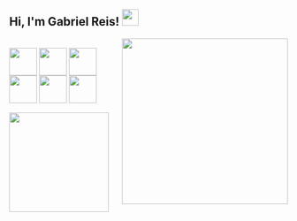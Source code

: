 <h2> Hi, I'm Gabriel Reis! <img src="https://media.giphy.com/media/v1.Y2lkPTc5MGI3NjExMm5tdG94dHd3d2JieHlobTAwbTU4MW0xdGx1cnk5dXoxNHQ3Y2pzOSZlcD12MV9zdGlja2Vyc19zZWFyY2gmY3Q9cw/Sd9XrDFZZ0Q0OXAdJM/giphy.gif" width="30"></h2>

<img align='right' src="https://media.giphy.com/media/v1.Y2lkPTc5MGI3NjExc2R4OGR2MzNpM2pnb3o0YnBldXA0MW1xdnJ5bDdhZXpjY2xmdjJiOCZlcD12MV9zdGlja2Vyc19zZWFyY2gmY3Q9cw/kSxi9DiWH4Q8q1Kbql/giphy.gif" width="300"  >

<div style="display:inline_block"><br>
<img align="center" width=50 height=50 src="https://cdn.jsdelivr.net/gh/devicons/devicon@latest/icons/javascript/javascript-original.svg" />
<img align="center" width=50 height=50 src="https://cdn.jsdelivr.net/gh/devicons/devicon@latest/icons/php/php-original.svg" />
<img align="center" width=50 height=50 src="https://cdn.jsdelivr.net/gh/devicons/devicon@latest/icons/python/python-original.svg" />
<img align="center" width=50 height=50 src="https://cdn.jsdelivr.net/gh/devicons/devicon@latest/icons/react/react-original.svg" />
<img align="center" width=50 height=50 src="https://cdn.jsdelivr.net/gh/devicons/devicon@latest/icons/html5/html5-original.svg" />
<img align="center" width=50 height=50 src="https://cdn.jsdelivr.net/gh/devicons/devicon@latest/icons/css3/css3-original.svg" />
</div>       <br>


<a align='right' href="https://github.com/GabrieldsReis/convoychat">
  <img height=180em align="center" src="https://github-readme-stats.vercel.app/api/top-langs?username=GabrieldsReis&layout=compact&langs_count=8&card_width=320&theme=tokyonight" />
</a>



